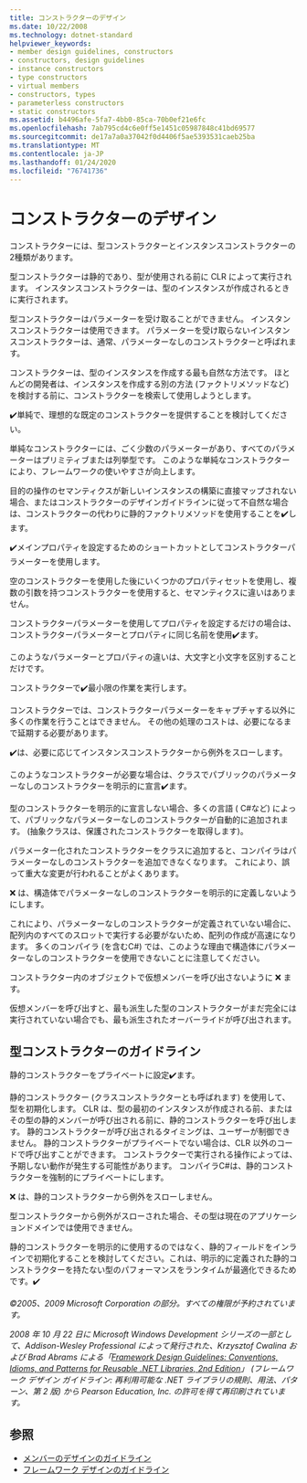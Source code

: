 ```yaml
---
title: コンストラクターのデザイン
ms.date: 10/22/2008
ms.technology: dotnet-standard
helpviewer_keywords:
- member design guidelines, constructors
- constructors, design guidelines
- instance constructors
- type constructors
- virtual members
- constructors, types
- parameterless constructors
- static constructors
ms.assetid: b4496afe-5fa7-4bb0-85ca-70b0ef21e6fc
ms.openlocfilehash: 7ab795cd4c6e0ff5e1451c05987848c41bd69577
ms.sourcegitcommit: de17a7a0a37042f0d4406f5ae5393531caeb25ba
ms.translationtype: MT
ms.contentlocale: ja-JP
ms.lasthandoff: 01/24/2020
ms.locfileid: "76741736"
---
```

# <a name="constructor-design"></a>コンストラクターのデザイン

コンストラクターには、型コンストラクターとインスタンスコンストラクターの2種類があります。

型コンストラクターは静的であり、型が使用される前に CLR によって実行されます。 インスタンスコンストラクターは、型のインスタンスが作成されるときに実行されます。

型コンストラクターはパラメーターを受け取ることができません。 インスタンスコンストラクターは使用できます。 パラメーターを受け取らないインスタンスコンストラクターは、通常、パラメーターなしのコンストラクターと呼ばれます。

コンストラクターは、型のインスタンスを作成する最も自然な方法です。 ほとんどの開発者は、インスタンスを作成する別の方法 (ファクトリメソッドなど) を検討する前に、コンストラクターを検索して使用しようとします。

✔️単純で、理想的な既定のコンストラクターを提供することを検討してください。

単純なコンストラクターには、ごく少数のパラメーターがあり、すべてのパラメーターはプリミティブまたは列挙型です。 このような単純なコンストラクターにより、フレームワークの使いやすさが向上します。

目的の操作のセマンティクスが新しいインスタンスの構築に直接マップされない場合、またはコンストラクターのデザインガイドラインに従って不自然な場合は、コンストラクターの代わりに静的ファクトリメソッドを使用することを✔️します。

✔️メインプロパティを設定するためのショートカットとしてコンストラクターパラメーターを使用します。

空のコンストラクターを使用した後にいくつかのプロパティセットを使用し、複数の引数を持つコンストラクターを使用すると、セマンティクスに違いはありません。

コンストラクターパラメーターを使用してプロパティを設定するだけの場合は、コンストラクターパラメーターとプロパティに同じ名前を使用✔️ます。

このようなパラメーターとプロパティの違いは、大文字と小文字を区別することだけです。

コンストラクターで✔️最小限の作業を実行します。

コンストラクターでは、コンストラクターパラメーターをキャプチャする以外に多くの作業を行うことはできません。 その他の処理のコストは、必要になるまで延期する必要があります。

✔️は、必要に応じてインスタンスコンストラクターから例外をスローします。

このようなコンストラクターが必要な場合は、クラスでパブリックのパラメーターなしのコンストラクターを明示的に宣言✔️ます。

型のコンストラクターを明示的に宣言しない場合、多くの言語 ( C#など) によって、パブリックなパラメーターなしのコンストラクターが自動的に追加されます。 (抽象クラスは、保護されたコンストラクターを取得します)。

パラメーター化されたコンストラクターをクラスに追加すると、コンパイラはパラメーターなしのコンストラクターを追加できなくなります。 これにより、誤って重大な変更が行われることがよくあります。

❌ は、構造体でパラメーターなしのコンストラクターを明示的に定義しないようにします。

これにより、パラメーターなしのコンストラクターが定義されていない場合に、配列内のすべてのスロットで実行する必要がないため、配列の作成が高速になります。 多くのコンパイラ (を含むC#) では、このような理由で構造体にパラメーターなしのコンストラクターを使用できないことに注意してください。

コンストラクター内のオブジェクトで仮想メンバーを呼び出さないように ❌ ます。

仮想メンバーを呼び出すと、最も派生した型のコンストラクターがまだ完全には実行されていない場合でも、最も派生されたオーバーライドが呼び出されます。

## <a name="type-constructor-guidelines"></a>型コンストラクターのガイドライン

静的コンストラクターをプライベートに設定✔️ます。

静的コンストラクター (クラスコンストラクターとも呼ばれます) を使用して、型を初期化します。 CLR は、型の最初のインスタンスが作成される前、またはその型の静的メンバーが呼び出される前に、静的コンストラクターを呼び出します。 静的コンストラクターが呼び出されるタイミングは、ユーザーが制御できません。 静的コンストラクターがプライベートでない場合は、CLR 以外のコードで呼び出すことができます。 コンストラクターで実行される操作によっては、予期しない動作が発生する可能性があります。 コンパイラC#は、静的コンストラクターを強制的にプライベートにします。

❌ は、静的コンストラクターから例外をスローしません。

型コンストラクターから例外がスローされた場合、その型は現在のアプリケーションドメインでは使用できません。

静的コンストラクターを明示的に使用するのではなく、静的フィールドをインラインで初期化することを検討してください。これは、明示的に定義された静的コンストラクターを持たない型のパフォーマンスをランタイムが最適化できるためです。✔️

*©2005、2009 Microsoft Corporation の部分。すべての権限が予約されています。*

*2008 年 10 月 22 日に Microsoft Windows Development シリーズの一部として、Addison-Wesley Professional によって発行された、Krzysztof Cwalina および Brad Abrams による「[Framework Design Guidelines: Conventions, Idioms, and Patterns for Reusable .NET Libraries, 2nd Edition](https://www.informit.com/store/framework-design-guidelines-conventions-idioms-and-9780321545619)」 (フレームワーク デザイン ガイドライン: 再利用可能な .NET ライブラリの規則、用法、パターン、第 2 版) から Pearson Education, Inc. の許可を得て再印刷されています。*

## <a name="see-also"></a>参照

- [メンバーのデザインのガイドライン](../../../docs/standard/design-guidelines/member.md)
- [フレームワーク デザインのガイドライン](../../../docs/standard/design-guidelines/index.md)

